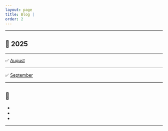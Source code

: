 ```yaml
---
layout: page
title: Blog |
order: 2
---
```


-----------------------------

## 📘 2025

----------------------------- 

✅ [August](https://non-singularity.github.io/2025/08/07/august.html)

-----------------------------

✅ [September](https://non-singularity.github.io/2025/08/09/september.html)

-----------------------------

🔰
-	
-	
-	
-	

-----------------------------
<!-- 
<p align="center">
  <b>Quick Links:</b><br>
  <a href="http://non-singularity.github.io/Blog">Blog</a> |
  <a href="http://non-singularity.github.io/Research">Research</a>
  <br><br>
</p> -->